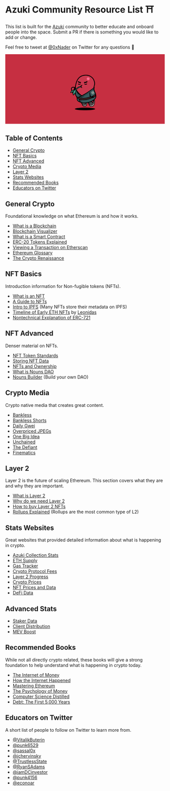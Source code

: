 # Azuki Community Resource List ⛩

This list is built for the [Azuki](https://www.azuki.com/) community to better educate and onboard people into the space. Submit a PR if there is something you would like to add or change.

Feel free to tweet at [@0xNader](https://twitter.com/0xNader) on Twitter for any questions 🫘

<div style="text-align: center;">

![resource banner](./images/resource_banner.png)

</div>

## Table of Contents

- [General Crypto](#general-crypto)
- [NFT Basics](#nft-basics)
- [NFT Advanced](#nft-advanced)
- [Crypto Media](#crypto-media)
- [Layer 2](#layer-2)
- [Stats Websites](#stats-websites)
- [Recommended Books](#recommended-books)
- [Educators on Twitter](#educators-on-twitter)

## General Crypto

Foundational knowledge on what Ethereum is and how it works.

- [What is a Blockchain](https://www.youtube.com/watch?v=SSo_EIwHSd4)
- [Blockchain Visualizer](https://andersbrownworth.com/blockchain/)
- [What is a Smart Contract](https://www.youtube.com/watch?v=ZE2HxTmxfrI)
- [ERC-20 Tokens Explained](https://docs.ethhub.io/guides/a-straightforward-guide-erc20-tokens/)
- [Viewing a Transaction on Etherscan](https://docs.ethhub.io/guides/deciphering-a-transaction-on-etherscan/)
- [Ethereum Glossary](https://ethereum.org/en/glossary/)
- [The Crypto Renaissance](https://www.youtube.com/watch?v=karddOiv4ZA)

## NFT Basics

Introduction information for Non-fugible tokens (NFTs).

- [What is an NFT](https://www.youtube.com/watch?v=FkUn86bH34M)
- [A Guide to NFTs](https://linda.mirror.xyz/df649d61efb92c910464a4e74ae213c4cab150b9cbcc4b7fb6090fc77881a95d)
- [Intro to IPFS](https://www.youtube.com/watch?v=5Uj6uR3fp-U) (Many NFTs store their metadata on IPFS)
- [Timeline of Early ETH NFTs](https://pbs.twimg.com/media/Fdrz-W9XkBIJhEv?format=jpg&name=4096x4096) by [Leonidas](https://twitter.com/LeonidasNFT/media)
- [Nontechnical Explanation of ERC-721](https://fulldecent.blogspot.com/2018/06/nontechnical-what-is-erc-721.html)

## NFT Advanced

Denser material on NFTs.

- [NFT Token Standards](https://opensea.io/blog/guides/non-fungible-tokens/#Non-fungible_token_standards)
- [Storing NFT Data](https://thedefiant.io/do-you-really-own-your-nft-chances-are-you-dont)
- [NFTs and Ownership](https://variant.mirror.xyz/T8kdtZRIgy_srXB5B06L8vBqFHYlEBcv6ae2zR6Y_eo)
- [What is Nouns DAO](https://create.zora.co/collections/0xd973f8583391c65d7a9a0060dbed26ad0b95fa63)
- [Nouns Builder](https://docs.zora.co/docs/smart-contracts/nouns-builder/intro) (Build your own DAO)

## Crypto Media

Crypto native media that creates great content.

- [Bankless](https://www.youtube.com/c/Bankless)
- [Bankless Shorts](https://www.youtube.com/channel/UCCRxYlYOmLE2l5wxs3ckJtg)
- [Daily Gwei](https://www.youtube.com/c/TheDailyGwei)
- [Overpriced JPEGs](https://www.youtube.com/channel/UCgwYifaFPX3_FJe7MMWfmAg)
- [One Big Idea](https://www.youtube.com/channel/UCKMqvdOAyuDSUg_nHkTNgrA)
- [Unchained](https://www.youtube.com/c/UnchainedPodcast)
- [The Defiant](https://www.youtube.com/c/TheDefiant)
- [Finematics](https://www.youtube.com/c/Finematics/videos)

## Layer 2

Layer 2 is the future of scaling Ethereum. This section covers what they are and why they are important.

- [What is Layer 2](https://ethereum.org/en/layer-2/)
- [Why do we need Layer 2](https://youtu.be/rj7-sE6H-Hs?t=30)
- [How to buy Layer 2 NFTs](https://mirror.xyz/damu.eth/OV5kIathB1AcLFbwG-8kxSUJqXXxqSSJule-jIl43DA)
- [Rollups Explained](https://www.youtube.com/watch?v=7pWxCklcNsU) (Rollups are the most common type of L2)

## Stats Websites

Great websites that provided detailed information about what is happening in crypto.

- [Azuki Collection Stats](https://dune.com/Cryptano/AZUKI-Overview)
- [ETH Supply](https://ultrasound.money/)
- [Gas Tracker](https://www.blocknative.com/gas-estimator)
- [Crypto Protocol Fees](https://cryptofees.info/)
- [Layer 2 Progress](https://l2beat.com/scaling/tvl/)
- [Crypto Prices](https://www.coingecko.com/)
- [NFT Prices and Data](https://www.flips.finance/)
- [DeFi Data](https://defillama.com/)

## Advanced Stats

- [Staker Data](https://www.rated.network/?network=mainnet&view=entity)
- [Client Distribution](https://clientdiversity.org/#distribution)
- [MEV Boost](https://mevboost.pics/)

## Recommended Books

While not all directly crypto related, these books will give a strong foundation to help understand what is happening in crypto today.

- [The Internet of Money](https://www.amazon.com/Internet-Money-Andreas-M-Antonopoulos/dp/1537000454)
- [How the Internet Happened](https://www.amazon.com/How-Internet-Happened-Netscape-iPhone/dp/1631493078)
- [Mastering Ethereum](https://github.com/ethereumbook/ethereumbook#mastering-ethereum)
- [The Psychology of Money](https://www.amazon.com/Psychology-Money-Timeless-Lessons-Happiness/dp/B08D9WJ9G8)
- [Computer Science Distilled](https://www.amazon.com/Computer-Science-Distilled-Computational-Problems/dp/0997316020)
- [Debt: The First 5,000 Years](https://www.amazon.com/Debt-Updated-and-Expanded-audiobook/dp/B015F0BBFW)

## Educators on Twitter

A short list of people to follow on Twitter to learn more from.

- [@VitalikButerin](https://twitter.com/VitalikButerin)
- [@punk6529](https://twitter.com/punk6529)
- [@sassal0x](https://twitter.com/sassal0x)
- [@jchervinsky](https://twitter.com/jchervinsky)
- [@TrustlessState](https://twitter.com/TrustlessState)
- [@RyanSAdams](https://twitter.com/RyanSAdams)
- [@iamDCinvestor](https://twitter.com/iamDCinvestor)
- [@punk4156](https://twitter.com/punk4156)
- [@econoar](https://twitter.com/econoar)
